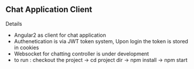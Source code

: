 ## Chat Application Client 

Details 

  - Angular2 as client for chat application
  - Authenetication is via JWT token system, Upon login the token is stored in cookies
  - Websocket for chatting controller is under development
  - to run : checkout the project -> cd project dir -> npm install -> npm start






